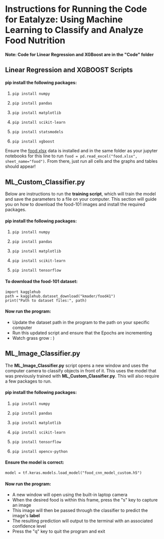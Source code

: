# Instructions for Running the Code for Eatalyze: Using Machine Learning to Classify and Analyze Food Nutrition
#### Note: Code for Linear Regression and XGBoost are in the "Code" folder

## Linear Regression and XGBOOST Scripts
#### pip install the following packages:
1.     pip install numpy
2.     pip install pandas
3.     pip install matplotlib
4.     pip install scikit-learn
5.     pip install statsmodels
6.     pip install xgboost

Ensure the [food.xlsx](https://www.kaggle.com/datasets/shrutisaxena/food-nutrition-dataset) data is installed and in the same folder as your jupyter notebooks for this line to run
`food = pd.read_excel("food.xlsx", sheet_name="food")`. From there, just run all cells and the graphs and tables should appear!



## ML_Custom_Classifier.py
Below are instructions to run the **training script**, which will train the model and save the parameters to a file on your computer. This section will guide you on how to download the food-101 images and install the required packages. 

#### pip install the following packages:
1.     pip install numpy
2.     pip install pandas
3.     pip install matplotlib
4.     pip install scikit-learn
5.     pip install tensorflow

#### To download the food-101 dataset:

    import kagglehub
    path = kagglehub.dataset_download("kmader/food41")
    print("Path to dataset files:", path)

#### Now run the program:
- Update the dataset path in the program to the path on your specific computer
- Run this updated script and ensure that the Epochs are incrementing
- Watch grass grow : )


## ML_Image_Classifier.py
The **ML_Image_Classifier.py** script opens a new window and uses the computer camera to classify objects in front of it. This uses the model that was previously trained with __ML_Custom_Classifier.py__. This will also require a few packages to run.

#### pip install the following packages:
1.     pip install numpy
2.     pip install pandas
3.     pip install matplotlib
4.     pip install scikit-learn
5.     pip install tensorflow
6.     pip install opencv-python

#### Ensure the model is correct:
    model = tf.keras.models.load_model("food_cnn_model_custom.h5")

#### Now run the program:
- A new window will open using the built-in laptop camera
- When the desired food is within this frame, press the "s" key to capture an image
- This image will then be passed through the classifier to predict the image's **label**
- The resulting prediction will output to the terminal with an associated confidence level
- Press the "q" key to quit the program and exit

